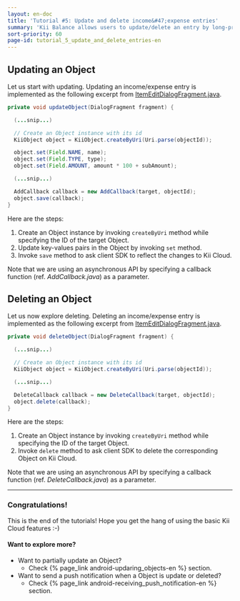 ```yaml
---
layout: en-doc
title: 'Tutorial #5: Update and delete income&#47;expense entries'
summary: 'Kii Balance allows users to update/delete an entry by long-pressing the entry.  The changes made to the entry should be applied to Kii Cloud.'
sort-priority: 60
page-id: tutorial_5_update_and_delete_entries-en
---
```

## Updating an Object

Let us start with updating.  Updating an income/expense entry is implemented as
the following excerpt from
[ItemEditDialogFragment.java](https://github.com/KiiPlatform/KiiBalance-Android/blob/master/src/com/kii/sample/balance/list/ItemEditDialogFragment.java#L216).

```java
private void updateObject(DialogFragment fragment) {

  (...snip...)

  // Create an Object instance with its id
  KiiObject object = KiiObject.createByUri(Uri.parse(objectId));

  object.set(Field.NAME, name);
  object.set(Field.TYPE, type);
  object.set(Field.AMOUNT, amount * 100 + subAmount);

  (...snip...)

  AddCallback callback = new AddCallback(target, objectId);
  object.save(callback);
}
```

Here are the steps:

1. Create an Object instance by invoking `createByUri` method while specifying the ID of the target Object.
2. Update key-values pairs in the Object by invoking `set` method.
3. Invoke `save` method to ask client SDK to reflect the changes to Kii Cloud.

Note that we are using an asynchronous API by specifying a callback function (ref. *AddCallback.java*) as a parameter.

## Deleting an Object

Let us now explore deleting.  Deleting an income/expense entry is implemented
as the following excerpt from
[ItemEditDialogFragment.java](https://github.com/KiiPlatform/KiiBalance-Android/blob/master/src/com/kii/sample/balance/list/ItemEditDialogFragment.java#L252).

```java
private void deleteObject(DialogFragment fragment) {

  (...snip...)

  // Create an Object instance with its id
  KiiObject object = KiiObject.createByUri(Uri.parse(objectId));

  (...snip...)

  DeleteCallback callback = new DeleteCallback(target, objectId);
  object.delete(callback);
}
```

Here are the steps:

1. Create an Object instance by invoking `createByUri` method while specifying
   the ID of the target Object.
2. Invoke `delete` method to ask client SDK to delete the corresponding Object
   on Kii Cloud.

Note that we are using an asynchronous API by specifying a callback function
(ref. *DeleteCallback.java*) as a parameter.

----

### Congratulations!

This is the end of the tutorials!  Hope you get the hang of using the basic Kii Cloud features :-)

#### Want to explore more?

* Want to partially update an Object? 
  * Check {% page_link android-updaring_objects-en %} section.
* Want to send a push notification when a Object is update or deleted? 
  * Check {% page_link android-receiving_push_notification-en %} section.
